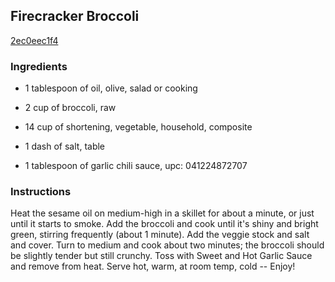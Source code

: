 ## Firecracker Broccoli

[2ec0eec1f4](http://www.food.com/recipe/firecracker-broccoli-122747)

### Ingredients

 - 1 tablespoon of oil, olive, salad or cooking

 - 2 cup of broccoli, raw

 - 14 cup of shortening, vegetable, household, composite

 - 1 dash of salt, table

 - 1 tablespoon of garlic chili sauce, upc: 041224872707

### Instructions

Heat the sesame oil on medium-high in a skillet for about a minute, or just until it starts to smoke. Add the broccoli and cook until it's shiny and bright green, stirring frequently (about 1 minute). Add the veggie stock and salt and cover. Turn to medium and cook about two minutes; the broccoli should be slightly tender but still crunchy. Toss with Sweet and Hot Garlic Sauce and remove from heat. Serve hot, warm, at room temp, cold -- Enjoy!
